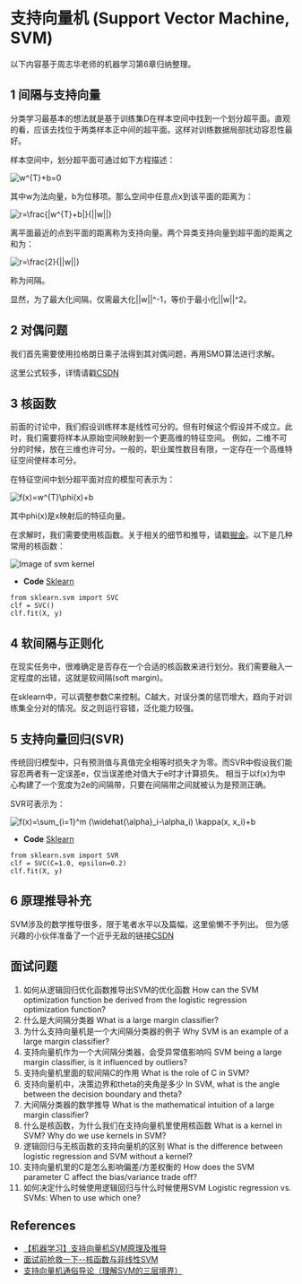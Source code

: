 # 支持向量机 (Support Vector Machine, SVM)
以下内容基于周志华老师的机器学习第6章归纳整理。

## 1 间隔与支持向量
分类学习最基本的想法就是基于训练集D在样本空间中找到一个划分超平面。直观的看，应该去找位于两类样本正中间的超平面。这样对训练数据局部扰动容忍性最好。

样本空间中，划分超平面可通过如下方程描述：

![w^{T}+b=0](https://render.githubusercontent.com/render/math?math=w%5E%7BT%7D%2Bb%3D0)

其中w为法向量，b为位移项。那么空间中任意点x到该平面的距离为：

![r=\frac{|w^{T}+b|}{||w||} ](https://render.githubusercontent.com/render/math?math=r%3D%5Cfrac%7B%7Cw%5E%7BT%7D%2Bb%7C%7D%7B%7C%7Cw%7C%7C%7D%20)

离平面最近的点到平面的距离称为支持向量。两个异类支持向量到超平面的距离之和为：

![r=\frac{2}{||w||} ](https://render.githubusercontent.com/render/math?math=r%3D%5Cfrac%7B2%7D%7B%7C%7Cw%7C%7C%7D%20)

称为间隔。

显然，为了最大化间隔，仅需最大化||w||^-1，等价于最小化||w||^2。

## 2 对偶问题
我们首先需要使用拉格朗日乘子法得到其对偶问题，再用SMO算法进行求解。

这里公式较多，详情请戳[CSDN](https://blog.csdn.net/u014433413/article/details/78427574)

## 3 核函数
前面的讨论中，我们假设训练样本是线性可分的。但有时候这个假设并不成立。此时，我们需要将样本从原始空间映射到一个更高维的特征空间。
例如，二维不可分的时候，放在三维也许可分。一般的，职业属性数目有限，一定存在一个高维特征空间使样本可分。

在特征空间中划分超平面对应的模型可表示为：

![f(x)=w^{T}\phi(x)+b](https://render.githubusercontent.com/render/math?math=f(x)%3Dw%5E%7BT%7D%5Cphi(x)%2Bb)

其中phi(x)是x映射后的特征向量。

在求解时，我们需要使用核函数。关于相关的细节和推导，请戳[掘金](https://juejin.im/post/5ad1c5f75188255cb07d8c33)。以下是几种常用的核函数：

![Image of svm kernel](https://github.com/songchangyi/MachineLearningResume/blob/master/img/svm_kernel.PNG)


- **Code** [Sklearn](https://scikit-learn.org/stable/modules/generated/sklearn.svm.SVC.html)
```
from sklearn.svm import SVC
clf = SVC()
clf.fit(X, y)
```

## 4 软间隔与正则化
在现实任务中，很难确定是否存在一个合适的核函数来进行划分。我们需要融入一定程度的出错，这就是软间隔(soft margin)。

在sklearn中，可以调整参数C来控制。C越大，对误分类的惩罚增大，趋向于对训练集全分对的情况。反之则运行容错，泛化能力较强。

## 5 支持向量回归(SVR)
传统回归模型中，只有预测值与真值完全相等时损失才为零。而SVR中假设我们能容忍两者有一定误差e，仅当误差绝对值大于e时才计算损失。
相当于以f(x)为中心构建了一个宽度为2e的间隔带，只要在间隔带之间就被认为是预测正确。

SVR可表示为：

![f(x)=\sum_{i=1}^m (\widehat{\alpha}_i-\alpha_i) \kappa(x, x_i)+b ](https://render.githubusercontent.com/render/math?math=f(x)%3D%5Csum_%7Bi%3D1%7D%5Em%20(%5Cwidehat%7B%5Calpha%7D_i-%5Calpha_i)%20%5Ckappa(x%2C%20x_i)%2Bb%20)

- **Code** [Sklearn](https://scikit-learn.org/stable/modules/generated/sklearn.svm.SVR.html)
```
from sklearn.svm import SVR
clf = SVC(C=1.0, epsilon=0.2)
clf.fit(X, y)
```

## 6 原理推导补充
SVM涉及的数学推导很多，限于笔者水平以及篇幅，这里偷懒不予列出。
但为感兴趣的小伙伴准备了一个近乎无敌的链接[CSDN](https://blog.csdn.net/v_july_v/article/details/7624837)

## 面试问题
1. 如何从逻辑回归优化函数推导出SVM的优化函数 How can the SVM optimization function be derived from the logistic regression optimization function?
2. 什么是大间隔分类器 What is a large margin classifier?
3. 为什么支持向量机是一个大间隔分类器的例子 Why SVM is an example of a large margin classifier?
4. 支持向量机作为一个大间隔分类器，会受异常值影响吗 SVM being a large margin classifier, is it influenced by outliers?
5. 支持向量机里面的软间隔C的作用 What is the role of C in SVM?
6. 支持向量机中，决策边界和theta的夹角是多少 In SVM, what is the angle between the decision boundary and theta?
7. 大间隔分类器的数学推导 What is the mathematical intuition of a large margin classifier?
8. 什么是核函数，为什么我们在支持向量机里使用核函数 What is a kernel in SVM? Why do we use kernels in SVM?
9. 逻辑回归与无核函数的支持向量机的区别 What is the difference between logistic regression and SVM without a kernel?
10. 支持向量机里的C是怎么影响偏差/方差权衡的 How does the SVM parameter C affect the bias/variance trade off?
11. 如何决定什么时候使用逻辑回归与什么时候使用SVM Logistic regression vs. SVMs: When to use which one?

## References
- [【机器学习】支持向量机SVM原理及推导](https://blog.csdn.net/u014433413/article/details/78427574)
- [面试前抢救一下--核函数与非线性SVM](https://juejin.im/post/5ad1c5f75188255cb07d8c33)
- [支持向量机通俗导论（理解SVM的三层境界）](https://blog.csdn.net/v_july_v/article/details/7624837)
